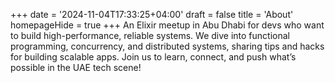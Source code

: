 +++
date = '2024-11-04T17:33:25+04:00'
draft = false
title = 'About'
homepageHide = true
+++
An Elixir meetup in Abu Dhabi for devs who want to build high-performance, reliable systems. We dive into functional programming, concurrency, and distributed systems, sharing tips and hacks for building scalable apps. Join us to learn, connect, and push what’s possible in the UAE tech scene!
